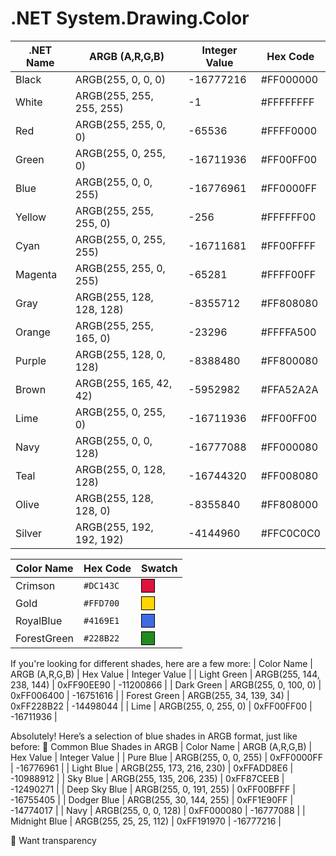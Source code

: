 
# .NET System.Drawing.Color

| .NET Name | ARGB (A,R,G,B) | Integer Value | Hex Code |
| --- | --- | --- | --- |
| Black | ARGB(255, 0, 0, 0) | -16777216 | #FF000000 | 
| White | ARGB(255, 255, 255, 255) | -1 | #FFFFFFFF | 
| Red | ARGB(255, 255, 0, 0) | -65536 | #FFFF0000 | 
| Green | ARGB(255, 0, 255, 0) | -16711936 | #FF00FF00 | 
| Blue | ARGB(255, 0, 0, 255) | -16776961 | #FF0000FF | 
| Yellow | ARGB(255, 255, 255, 0) | -256 | #FFFFFF00 | 
| Cyan | ARGB(255, 0, 255, 255) | -16711681 | #FF00FFFF | 
| Magenta | ARGB(255, 255, 0, 255) | -65281 | #FFFF00FF | 
| Gray | ARGB(255, 128, 128, 128) | -8355712 | #FF808080 | 
| Orange | ARGB(255, 255, 165, 0) | -23296 | #FFFFA500 | 
| Purple | ARGB(255, 128, 0, 128) | -8388480 | #FF800080 | 
| Brown | ARGB(255, 165, 42, 42) | -5952982 | #FFA52A2A | 
| Lime | ARGB(255, 0, 255, 0) | -16711936 | #FF00FF00 | 
| Navy | ARGB(255, 0, 0, 128) | -16777088 | #FF000080 | 
| Teal | ARGB(255, 0, 128, 128) | -16744320 | #FF008080 | 
| Olive | ARGB(255, 128, 128, 0) | -8355840 | #FF808000 | 
| Silver | ARGB(255, 192, 192, 192) | -4144960 | #FFC0C0C0 | 


| Color Name | Hex Code | Swatch |
|------------|----------|--------|
| Crimson    | `#DC143C`| <span style="display:inline-block;width:20px;height:20px;background-color:#DC143C;border:1px solid #000;"></span> |
| Gold       | `#FFD700`| <span style="display:inline-block;width:20px;height:20px;background-color:#FFD700;border:1px solid #000;"></span> |
| RoyalBlue  | `#4169E1`| <span style="display:inline-block;width:20px;height:20px;background-color:#4169E1;border:1px solid #000;"></span> |
| ForestGreen| `#228B22`| <span style="display:inline-block;width:20px;height:20px;background-color:#228B22;border:1px solid #000;"></span> |




If you're looking for different shades, here are a few more:
| Color Name | ARGB (A,R,G,B) | Hex Value | Integer Value | 
| Light Green | ARGB(255, 144, 238, 144) | 0xFF90EE90 | -11200866 | 
| Dark Green | ARGB(255, 0, 100, 0) | 0xFF006400 | -16751616 | 
| Forest Green | ARGB(255, 34, 139, 34) | 0xFF228B22 | -14498044 | 
| Lime | ARGB(255, 0, 255, 0) | 0xFF00FF00 | -16711936 | 


Absolutely! Here’s a selection of blue shades in ARGB format, just like before:
🔵 Common Blue Shades in ARGB
| Color Name | ARGB (A,R,G,B) | Hex Value | Integer Value | 
| Pure Blue | ARGB(255, 0, 0, 255) | 0xFF0000FF | -16776961 | 
| Light Blue | ARGB(255, 173, 216, 230) | 0xFFADD8E6 | -10988912 | 
| Sky Blue | ARGB(255, 135, 206, 235) | 0xFF87CEEB | -12490271 | 
| Deep Sky Blue | ARGB(255, 0, 191, 255) | 0xFF00BFFF | -16755405 | 
| Dodger Blue | ARGB(255, 30, 144, 255) | 0xFF1E90FF | -14774017 | 
| Navy | ARGB(255, 0, 0, 128) | 0xFF000080 | -16777088 | 
| Midnight Blue | ARGB(255, 25, 25, 112) | 0xFF191970 | -16777216 | 


🧊 Want transparency

